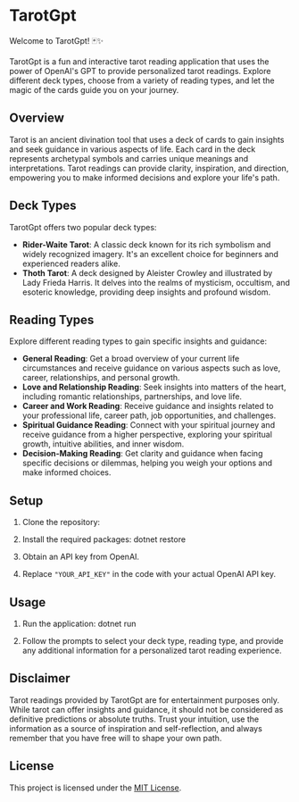 # TarotGpt

Welcome to TarotGpt! 🃏✨

TarotGpt is a fun and interactive tarot reading application that uses the power of OpenAI's GPT to provide personalized tarot readings. Explore different deck types, choose from a variety of reading types, and let the magic of the cards guide you on your journey.

## Overview
Tarot is an ancient divination tool that uses a deck of cards to gain insights and seek guidance in various aspects of life. Each card in the deck represents archetypal symbols and carries unique meanings and interpretations. Tarot readings can provide clarity, inspiration, and direction, empowering you to make informed decisions and explore your life's path.

## Deck Types
TarotGpt offers two popular deck types:
- **Rider-Waite Tarot**: A classic deck known for its rich symbolism and widely recognized imagery. It's an excellent choice for beginners and experienced readers alike.
- **Thoth Tarot**: A deck designed by Aleister Crowley and illustrated by Lady Frieda Harris. It delves into the realms of mysticism, occultism, and esoteric knowledge, providing deep insights and profound wisdom.

## Reading Types
Explore different reading types to gain specific insights and guidance:
- **General Reading**: Get a broad overview of your current life circumstances and receive guidance on various aspects such as love, career, relationships, and personal growth.
- **Love and Relationship Reading**: Seek insights into matters of the heart, including romantic relationships, partnerships, and love life.
- **Career and Work Reading**: Receive guidance and insights related to your professional life, career path, job opportunities, and challenges.
- **Spiritual Guidance Reading**: Connect with your spiritual journey and receive guidance from a higher perspective, exploring your spiritual growth, intuitive abilities, and inner wisdom.
- **Decision-Making Reading**: Get clarity and guidance when facing specific decisions or dilemmas, helping you weigh your options and make informed choices.

## Setup
1. Clone the repository:

2. Install the required packages:
dotnet restore

3. Obtain an API key from OpenAI.

4. Replace `"YOUR_API_KEY"` in the code with your actual OpenAI API key.

## Usage
1. Run the application:
dotnet run

2. Follow the prompts to select your deck type, reading type, and provide any additional information for a personalized tarot reading experience.

## Disclaimer
Tarot readings provided by TarotGpt are for entertainment purposes only. While tarot can offer insights and guidance, it should not be considered as definitive predictions or absolute truths. Trust your intuition, use the information as a source of inspiration and self-reflection, and always remember that you have free will to shape your own path.

## License
This project is licensed under the [MIT License](LICENSE).


